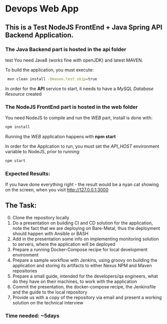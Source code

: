 # Devops Web App
## This is a Test NodeJS FrontEnd + Java Spring API Backend Application.
### The Java Backend part is hosted in the __api__ folder
test
You need Java8 (works fine with openJDK) and latest MAVEN.

To build the application, you must execute:

```sh
 mvn clean install -Dmaven.test.skip=true
 ```
In order for the __API__ service to start, it needs to have a _MySQL Database Resource_ created

### The NodeJS FrontEnd part is hosted in the __web__ folder

You need NodeJS to compile and run the _WEB_ part, install is done with:
```sh
npm install
```
Running the _WEB_ application happens with __npm start__

In order for the Applcation to run, you must set the *API_HOST* environment variable to NodeJS, prior to running:
```sh
npm start
```

### Expected Results:

If you have done everything right - the result would be a nyan cat showing on the screen, when you visit http://127.0.0.1:3000

## The Task:
0. Clone the repository locally
1. Do a presentation on building CI and CD solution for the application, note the fact that we are deploying on Bare-Metal, thus the deployment should happen with Ansible or BASH
2. Add in the presentation some info on implementing monitoring solution to servers, where the application will be deployed
3. Prepare a running Docker-Compose recipe for local development environment
4. Prepare a sample workflow with Jenkins, using groovy on building the application and storing its artifacts to either Nexus NPM and Maven repositories
5. Prepare a small guide, intended for the developers/qa engineers, what do they have on their machines, to work with the application
6. Commit the presentation, the docker-compose recipe, the Jenkinsfile and the guide to the local repository
7. Provide us with a copy of the repository via email and present a working solution on the technical interview

### Time needed: ~5days
